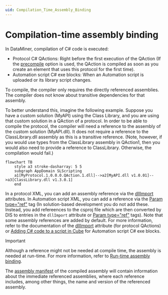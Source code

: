 ```yaml
---
uid: Compilation_Time_Assembly_Binding
---
```


# Compilation-time assembly binding

In DataMiner, compilation of C# code is executed:

- Protocol C# QActions: Right before the first execution of the QAction (If the [precompile](xref:Protocol.QActions.QAction-options#precompile) option is used, the QAction is compiled as soon as you create an element that uses this protocol for the first time).
- Automation script C# exe blocks: When an Automation script is uploaded or its library script changes.

To compile, the compiler only requires the directly referenced assemblies. The compiler does not know about transitive dependencies for that assembly.

To better understand this, imagine the following example. Suppose you have a custom solution (MyAPI) using the Class Library, and you are using that custom solution in a QAction of a protocol.
In order to be able to compile the protocol, the compiler will need a reference to the assembly of the custom solution (MyAPI.dll). It does not require a reference to the ClassLibrary.dll assembly as this is a transitive reference. (Note, however, if you would use types from the ClassLibrary assembly in QAction1, then you would also need to provide a reference to ClassLibrary. Otherwise, the compilation would fail.)

```mermaid
flowchart TB
    style a3 stroke-dasharray: 5 5
    subgraph AppDomain SLScripting
    a1[MyProtocol.1.0.0.0.QAction.1.dll]-->a2[MyAPI.dll v1.0.01]-->a3[ClassLibrary.dll v1.3.0.1]
    end
```

In a protocol XML, you can add an assembly reference via the [dllImport](xref:Protocol.QActions.QAction-dllImport) attributes. In Automation script XML, you can add a reference via the [Param type="ref"](xref:DMSScript.Script.Exe.Param-type) tag (In solution-based development you do not add these. Instead, you add refereences to the csproj file which are then converted by DIS to entries in the `dllImport` attribute or [Param type="ref"](xref:DMSScript.Script.Exe.Param-type) tags). Note that some assembly references are added by default. For more information, refer to the documentation of the [dllImport](xref:Protocol.QActions.QAction-dllImport) attribute (for protocol QActions) or [Adding C# code to a script in Cube](xref:Adding_CSharp_code_to_an_Automation_script#adding-c-code-to-a-script-in-cube) for Automation script C# exe blocks.

> [!IMPORTANT]
> Although a reference might not be needed at compile time, the assembly is needed at run-time. For more information, refer to [Run-time assembly binding](xref:Run_Time_Assembly_Binding).

The [assembly manifest](https://learn.microsoft.com/en-us/dotnet/standard/assembly/manifest) of the compiled assembly will contain information about the immediate referenced assemblies, where each reference includes, among other things, the name and version of the referenced assembly.
